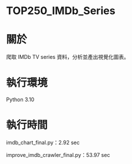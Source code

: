 # TOP250_IMDb_Series

# 關於
爬取 IMDb TV series 資料，分析並產出視覺化圖表。

# 執行環境
Python 3.10

# 執行時間
imdb_chart_final.py：2.92 sec

improve_imdb_crawler_final.py：53.97 sec
